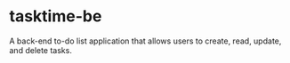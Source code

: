 # tasktime-be
A back-end to-do list application that allows users to create, read, update, and delete tasks.
